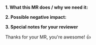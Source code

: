 **1. What this MR does / why we need it:**


**2. Possible negative impact:**


**3. Special notes for your reviewer**


Thanks for your MR, you're awesome! :+1: